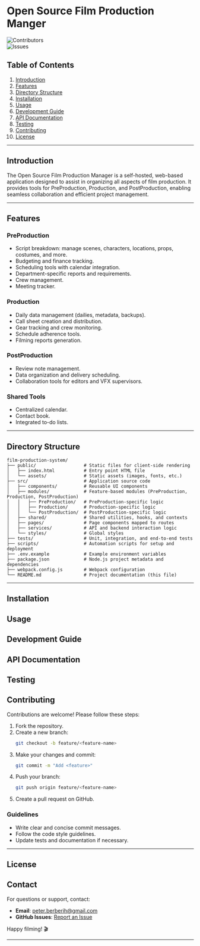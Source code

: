 # **Open Source Film Production Manger**

![Contributors](https://img.shields.io/github/contributors/your-username/film-production-system)  
![Issues](https://img.shields.io/github/issues/your-username/film-production-system)

## **Table of Contents**
1. [Introduction](#introduction)
2. [Features](#features)
3. [Directory Structure](#directory-structure)
4. [Installation](#installation)
5. [Usage](#usage)
6. [Development Guide](#development-guide)
7. [API Documentation](#api-documentation)
8. [Testing](#testing)
9. [Contributing](#contributing)
10. [License](#license)

---

## **Introduction**

The Open Source Film Production Manager is a self-hosted, web-based application designed to assist in organizing all aspects of film production. It provides tools for PreProduction, Production, and PostProduction, enabling seamless collaboration and efficient project management. 

---

## **Features**
### **PreProduction**
- Script breakdown: manage scenes, characters, locations, props, costumes, and more.
- Budgeting and finance tracking.
- Scheduling tools with calendar integration.
- Department-specific reports and requirements.
- Crew management.
- Meeting tracker.

### **Production**
- Daily data management (dailies, metadata, backups).
- Call sheet creation and distribution.
- Gear tracking and crew monitoring.
- Schedule adherence tools.
- Filming reports generation.

### **PostProduction**
- Review note management.
- Data organization and delivery scheduling.
- Collaboration tools for editors and VFX supervisors.

### **Shared Tools**
- Centralized calendar.
- Contact book.
- Integrated to-do lists.

---

## **Directory Structure**

```
film-production-system/
├── public/                  # Static files for client-side rendering
│   ├── index.html           # Entry point HTML file
│   └── assets/              # Static assets (images, fonts, etc.)
├── src/                     # Application source code
│   ├── components/          # Reusable UI components
│   ├── modules/             # Feature-based modules (PreProduction, Production, PostProduction)
│   │   ├── PreProduction/   # PreProduction-specific logic
│   │   ├── Production/      # Production-specific logic
│   │   └── PostProduction/  # PostProduction-specific logic
│   ├── shared/              # Shared utilities, hooks, and contexts
│   ├── pages/               # Page components mapped to routes
│   ├── services/            # API and backend interaction logic
│   └── styles/              # Global styles
├── tests/                   # Unit, integration, and end-to-end tests
├── scripts/                 # Automation scripts for setup and deployment
├── .env.example             # Example environment variables
├── package.json             # Node.js project metadata and dependencies
├── webpack.config.js        # Webpack configuration
└── README.md                # Project documentation (this file)
```

---

## **Installation**



## **Usage**



## **Development Guide**



## **API Documentation**


## **Testing**


## **Contributing**

Contributions are welcome! Please follow these steps:

1. Fork the repository.
2. Create a new branch:
   ```bash
   git checkout -b feature/<feature-name>
   ```
3. Make your changes and commit:
   ```bash
   git commit -m "Add <feature>"
   ```
4. Push your branch:
   ```bash
   git push origin feature/<feature-name>
   ```
5. Create a pull request on GitHub.

### Guidelines
- Write clear and concise commit messages.
- Follow the code style guidelines.
- Update tests and documentation if necessary.

---

## **License**



## **Contact**

For questions or support, contact:
- **Email**: peter.berberih@gmail.com
- **GitHub Issues**: [Report an Issue](https://github.com/McGoose/OSFPM/issues)

Happy filming! 🎬

---